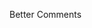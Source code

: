 Better Comments

<!-- // TODO -->
<!-- // * Penting -->
<!-- // ! Masalah penting -->
<!-- // ? ini code apa ? -->
